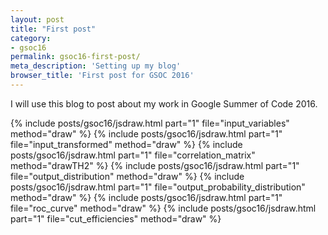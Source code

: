 ```yaml
---
layout: post
title: "First post"
category:
- gsoc16
permalink: gsoc16-first-post/
meta_description: 'Setting up my blog'
browser_title: 'First post for GSOC 2016'
---
```


I will use this blog to post about my work in Google Summer of Code 2016.

{% include posts/gsoc16/jsdraw.html part="1" file="input_variables" method="draw" %}
{% include posts/gsoc16/jsdraw.html part="1" file="input_transformed" method="draw" %}
{% include posts/gsoc16/jsdraw.html part="1" file="correlation_matrix" method="drawTH2" %}
{% include posts/gsoc16/jsdraw.html part="1" file="output_distribution" method="draw" %}
{% include posts/gsoc16/jsdraw.html part="1" file="output_probability_distribution" method="draw" %}
{% include posts/gsoc16/jsdraw.html part="1" file="roc_curve" method="draw" %}
{% include posts/gsoc16/jsdraw.html part="1" file="cut_efficiencies" method="draw" %}
